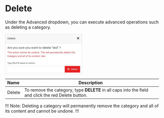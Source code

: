 # Delete

Under the Advanced dropdown, you can execute advanced operations such as deleting a category. 
    
<img src="../../../../../../images/deletecategory.jpg" alt="deletecategory" style="width: 50%; display: block"></a>

**Name** | **Description** 
:--- | ---
Delete | To remove the category, type **DELETE** in all caps into the field and click the red Delete button.

!!! Note:
Deleting a category will permanently remove the category and all of its content and cannot be undone.
!!!



